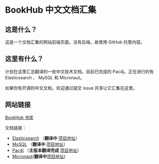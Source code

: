 # BookHub 中文文档汇集

## 这是什么？

这是一个文档汇集的网站前端页面，没有后端，故使用 GitHub 托管内容。

## 这里有什么？

计划在这里汇总翻译的一些中文技术文档，目前已完成的 Pac4j，正在进行的有 Elasticsearch 、 MySQL 和 Micronaut。

如果你有开源的中文文档，欢迎通过提交 issue 共享让它汇集在这里。

## 网站链接

[BookHub 书库](https://bookhub.tech)

文档链接：

- [Elasticsearch](https://elasticsearch.bookhub.tech) （**翻译中** [项目地址](https://github.com/dev2007/elasticsearch-doc)）
- [MySQL](https://mysql.bookhub.tech) （**翻译中** [项目地址](https://github.com/dev2007/mysql8-manual)）
- [Pac4j](https://pac4j.bookhub.tech) （**主版本翻译完成** [项目地址](https://github.com/dev2007/pac4j-docs)）
- [Micronaut](https://micronaut.bookhub.tech)(**翻译中**[项目地址](https://github.com/dev2007/micronaut-doc))

